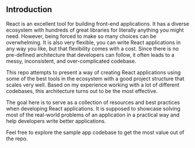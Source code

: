 

## Introduction

React is an excellent tool for building front-end applications. It has a diverse ecosystem with hundreds of great libraries for literally anything you might need. However, being forced to make so many choices can be overwhelming. It is also very flexible, you can write React applications in any way you like, but that flexibility comes with a cost. Since there is no pre-defined architecture that developers can follow, it often leads to a messy, inconsistent, and over-complicated codebase.

This repo attempts to present a way of creating React applications using some of the best tools in the ecosystem with a good project structure that scales very well. Based on my experience working with a lot of different codebases, this architecture turns out to be the most effective.

The goal here is to serve as a collection of resources and best practices when developing React applications. It is supposed to showcase solving most of the real-world problems of an application in a practical way and help developers write better applications.

Feel free to explore the sample app codebase to get the most value out of the repo.

